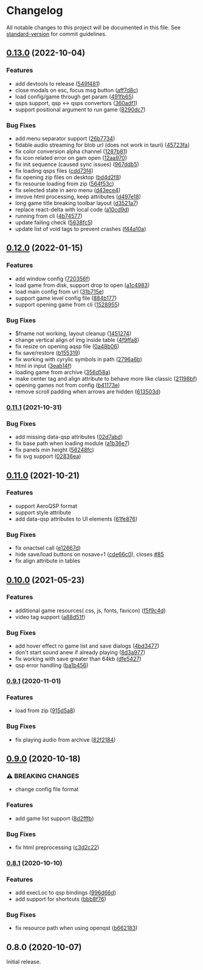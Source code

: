 # Changelog

All notable changes to this project will be documented in this file. See [standard-version](https://github.com/conventional-changelog/standard-version) for commit guidelines.

## [0.13.0](https://github.personal.com/QSPFoundation/qspider/compare/v0.12.0...v0.13.0) (2022-10-04)

### Features

- add devtools to release ([549f481](https://github.personal.com/QSPFoundation/qspider/commit/549f481ab2083c05c9292c14f33b4e02c6d22e5b))
- close modals on esc, focus msg button ([aff7d8c](https://github.personal.com/QSPFoundation/qspider/commit/aff7d8c909c53a7f0a7e7516e1933da8758274ef))
- load config/game through get param ([491fb65](https://github.personal.com/QSPFoundation/qspider/commit/491fb656963103165796c760748efe18d6563b7d))
- qsps support, qsp <-> qsps convertors ([360adf1](https://github.personal.com/QSPFoundation/qspider/commit/360adf1052dfad07c582462f822910a4e28a7558))
- support positional argument to run game ([8290dc7](https://github.personal.com/QSPFoundation/qspider/commit/8290dc76f3e0c7d55a8998596f8a111035d56f3f))

### Bug Fixes

- add menu separator support ([26b7734](https://github.personal.com/QSPFoundation/qspider/commit/26b7734316cab1cfe836db820f69bb29c0e54151))
- fidable audio streaming for blob url (does not work in tauri) ([45723fa](https://github.personal.com/QSPFoundation/qspider/commit/45723fa2ffc225604a3917e59bd6765257daaaf1))
- fix color conversion alpha channel ([1287b81](https://github.personal.com/QSPFoundation/qspider/commit/1287b81c934c43f4eacc6d79bddfecf4fd51fed3))
- fix icon related error on gam open ([12aa970](https://github.personal.com/QSPFoundation/qspider/commit/12aa970c9558e962442a7e1b5699c43644c5c8cf))
- fix init sequence (caused sync issues) ([967ddb5](https://github.personal.com/QSPFoundation/qspider/commit/967ddb58f0ef568c1233d9bc865b60be5978653b))
- fix loading qsps files ([cdd73f4](https://github.personal.com/QSPFoundation/qspider/commit/cdd73f4503b3c0e7fcad915342665e91bbac6e93))
- fix opening zip files on desktop ([bd4d2f8](https://github.personal.com/QSPFoundation/qspider/commit/bd4d2f8125b3b1439b4b7c2904ceef07f1913399))
- fix resourse loading from zip ([564f53c](https://github.personal.com/QSPFoundation/qspider/commit/564f53c923ac01e612b0a10fc4187d4cef363239))
- fix selected state in aero menu ([d43ece4](https://github.personal.com/QSPFoundation/qspider/commit/d43ece496824618bbdc87d1c7e37c0a37c616c54))
- imrove html processing, keep attributes ([d497e18](https://github.personal.com/QSPFoundation/qspider/commit/d497e18f7371b647c2cd6d14d2f40e8dbd570cf8))
- long game title breaking toolbar layout ([d3521a7](https://github.personal.com/QSPFoundation/qspider/commit/d3521a7b3dd0cb59c4aa29ab53a7b11f169598d6))
- replace react-delta with local code ([a10cd9d](https://github.personal.com/QSPFoundation/qspider/commit/a10cd9d683233a810c211c6fb6b6f0c05ad06fa9))
- running from cli ([4b74577](https://github.personal.com/QSPFoundation/qspider/commit/4b745772c69e23714aba79fdf6d65c6f0fb4821c))
- update failing check ([5638fc5](https://github.personal.com/QSPFoundation/qspider/commit/5638fc56f9a28cf130addec2ad2d5fb2660dda3d))
- update list of void tags to prevent crashes ([f44a10a](https://github.personal.com/QSPFoundation/qspider/commit/f44a10a2add6439d795d7a8f5e5adef530c67002))

## [0.12.0](https://github.com/QSPFoundation/qspider/compare/v0.11.1...v0.12.0) (2022-01-15)

### Features

- add window config ([720356f](https://github.com/QSPFoundation/qspider/commit/720356f75e2bcc7e73469923fdc2b7c6abb7c250))
- load game from disk, support drop to open ([a1c4983](https://github.com/QSPFoundation/qspider/commit/a1c498366716475b0309902b2db4030835573293))
- load main config from url ([31b715e](https://github.com/QSPFoundation/qspider/commit/31b715e7efbd332e9f0b2d0714f3dbcd260ae476))
- support game level config file ([884b177](https://github.com/QSPFoundation/qspider/commit/884b17773daf9dbc6a15202d6113bf871ff30fb1))
- support opening game from cli ([1528955](https://github.com/QSPFoundation/qspider/commit/152895593ec2ca76dd4aef231fb2304457516266))

### Bug Fixes

- $fname not working, layout cleanup ([1451274](https://github.com/QSPFoundation/qspider/commit/14512743daf1d20e26a3fa48077cc9c6522955b4))
- change vertical align of img inside table ([4f9ffa8](https://github.com/QSPFoundation/qspider/commit/4f9ffa8f87a5e0ff565f162c80c7eb0ed032f868))
- fix resize on opening aqsp file ([0a48b06](https://github.com/QSPFoundation/qspider/commit/0a48b06a382c2e51f68a62b4be1ac57c04f640d8))
- fix save/restore ([b155319](https://github.com/QSPFoundation/qspider/commit/b1553197fb481a7a37cc74da2121c00f6a863154))
- fix working with cyrylic symbols in path ([2796a6b](https://github.com/QSPFoundation/qspider/commit/2796a6b1b786c53d14a0ab86c9951aa6ab6ce119))
- html in input ([3eab14f](https://github.com/QSPFoundation/qspider/commit/3eab14f7f9b2ac1fea7873c0dbc817c18631ab67))
- loading game from archive ([356d58a](https://github.com/QSPFoundation/qspider/commit/356d58aa623dc5c2fa95c37b095ec6453cd653bc))
- make center tag and align attribute to behave more like classic ([21198bf](https://github.com/QSPFoundation/qspider/commit/21198bf1f53c8c563fd2e6d53367cb368f641994))
- opening games not from config ([b41173e](https://github.com/QSPFoundation/qspider/commit/b41173ea3b6bab764917e661ca7da9cbe5d19eb0))
- remove scroll padding when arrows are hidden ([613503d](https://github.com/QSPFoundation/qspider/commit/613503dc5c8f30d813f749535adc4f87f048e86a))

### [0.11.1](https://github.com/QSPFoundation/qspider/compare/v0.11.0...v0.11.1) (2021-10-31)

### Bug Fixes

- add missing data-qsp attributes ([02d7abd](https://github.com/QSPFoundation/qspider/commit/02d7abd7c422e48ec240c94a8e3af9e6cca4a2c5))
- fix base path when loading module ([a1b36e7](https://github.com/QSPFoundation/qspider/commit/a1b36e701762621490a37e6b4cf05dec0691406b))
- fix panels min height ([56248fc](https://github.com/QSPFoundation/qspider/commit/56248fcc09ded6a13739e5caaec9569ffc241dfe))
- fix svg support ([02836ea](https://github.com/QSPFoundation/qspider/commit/02836eadfa01b80480c00e29181ed9abf7b37d4f))

## [0.11.0](https://github.com/QSPFoundation/qspider/compare/v0.10.0...v0.11.0) (2021-10-21)

### Features

- support AeroQSP format
- support style attribute
- add data-qsp attributes to UI elements ([61fe876](https://github.com/QSPFoundation/qspider/commit/61fe876f6d5db4912cb5ad6a0a7d8d19753326f8))

### Bug Fixes

- fix onactsel call ([e12667d](https://github.com/QSPFoundation/qspider/commit/e12667dc6f67943d72782339b0b2ebf02249c180))
- hide save/load buttons on nosave=1 ([cde66c0](https://github.com/QSPFoundation/qspider/commit/cde66c0ee8e2597661e81079f6babad277c759e6)), closes [#85](https://github.com/QSPFoundation/qspider/issues/85)
- fix align attribute in tables

## [0.10.0](https://github.com/QSPFoundation/qspider/compare/v0.9.1...v0.10.0) (2021-05-23)

### Features

- additional game resources( css, js, fonts, favicon) ([f5f9c4d](https://github.com/QSPFoundation/qspider/commit/f5f9c4d1e8a01e0f0e30bd596c328bda7e7b0ec6))
- video tag support ([a88d51f](https://github.com/QSPFoundation/qspider/commit/a88d51f322c2936a87e4eed9d337d09fa91bd3a2))

### Bug Fixes

- add hover effect ro game list and save dialogs ([4bd3477](https://github.com/QSPFoundation/qspider/commit/4bd3477f72f1863783fcef4d2d353b7d74211457))
- don't start sound anew if already playing ([8d3a977](https://github.com/QSPFoundation/qspider/commit/8d3a977fa21a9eb9f0a9ce2e072d6b18339fc9b8))
- fix working with save greater than 64kb ([dfe5427](https://github.com/QSPFoundation/qspider/commit/dfe54271454646e7c729404fb89dd01e71680ef1))
- qsp error handling ([ba1b456](https://github.com/QSPFoundation/qspider/commit/ba1b45627caf8a6c8a418119b0253c02f97ab385))

### [0.9.1](https://github.com/QSPFoundation/qspider/compare/v0.9.0...v0.9.1) (2020-11-01)

### Features

- load from zip ([915d5a8](https://github.com/QSPFoundation/qspider/commit/915d5a8c404b0505ce74386c1fe07b549ce175fa))

### Bug Fixes

- fix playing audio from archive ([82f2184](https://github.com/QSPFoundation/qspider/commit/82f2184afc244bb035c95ff035c13a144109f736))

## [0.9.0](https://github.com/QSPFoundation/qspider/compare/v0.8.1...v0.9.0) (2020-10-18)

### ⚠ BREAKING CHANGES

- change config file format

### Features

- add game list support ([8d2fffb](https://github.com/QSPFoundation/qspider/commit/8d2fffb63546c2bfa50d56a9c61b1286f4bb509c))

### Bug Fixes

- fix html preprocessing ([c3d2c22](https://github.com/QSPFoundation/qspider/commit/c3d2c22ff0ba2cb669b72cc26075094c583ee3bf))

### [0.8.1](https://github.com/QSPFoundation/qspider/compare/v0.8.0...v0.8.1) (2020-10-10)

### Features

- add execLoc to qsp bindings ([996d66d](https://github.com/QSPFoundation/qspider/commit/996d66d562a96c0332346d4a2ee7830553b6edc1))
- add support for shortcuts ([bbb8f76](https://github.com/QSPFoundation/qspider/commit/bbb8f764f2be5c76c66f1508d4845d1f68e3bd46))

### Bug Fixes

- fix resource path when using openqst ([b662183](https://github.com/QSPFoundation/qspider/commit/b662183aaa37b926fcf7d24f97fe4f46b5c14201))

## 0.8.0 (2020-10-07)

Initial release.

